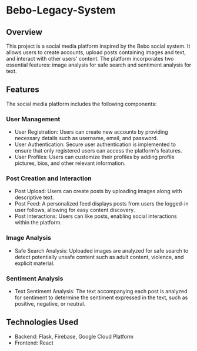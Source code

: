 # Bebo-Legacy-System
## Overview
This project is a social media platform inspired by the Bebo social system. It allows users to create accounts, upload posts containing images and text, and interact with other users' content. The platform incorporates two essential features: image analysis for safe search and sentiment analysis for text.

## Features
The social media platform includes the following components:

### User Management
- User Registration: Users can create new accounts by providing necessary details such as username, email, and password.
- User Authentication: Secure user authentication is implemented to ensure that only registered users can access the platform's features.
- User Profiles: Users can customize their profiles by adding profile pictures, bios, and other relevant information.

### Post Creation and Interaction
- Post Upload: Users can create posts by uploading images along with descriptive text.
- Post Feed: A personalized feed displays posts from users the logged-in user follows, allowing for easy content discovery.
- Post Interactions: Users can like posts, enabling social interactions within the platform.

### Image Analysis
- Safe Search Analysis: Uploaded images are analyzed for safe search to detect potentially unsafe content such as adult content, violence, and explicit material.


### Sentiment Analysis
- Text Sentiment Analysis: The text accompanying each post is analyzed for sentiment to determine the sentiment expressed in the text, such as positive, negative, or neutral.


## Technologies Used
- Backend: Flask, Firebase, Google Cloud Platform
- Frontend: React 
